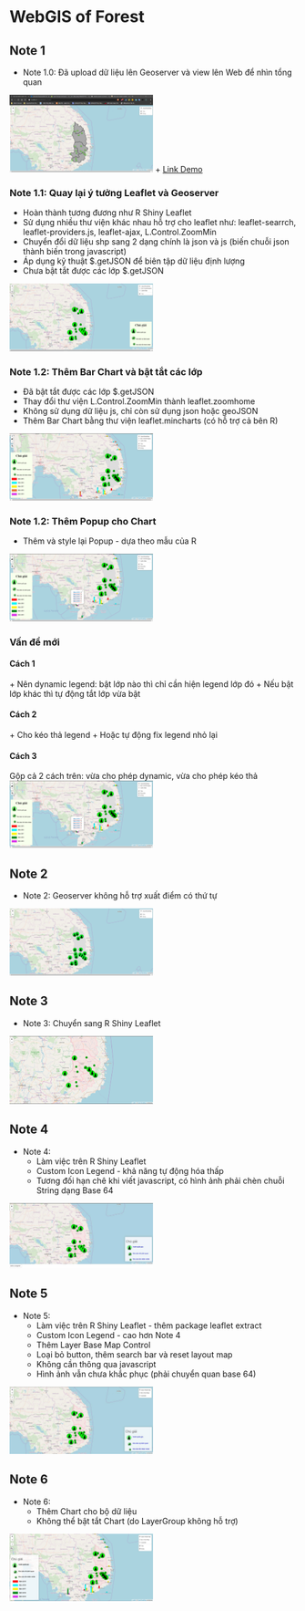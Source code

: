 # WebGIS of Forest

## Note 1
+ Note 1.0: Đã upload dữ liệu lên Geoserver và view lên Web để nhìn tổng quan
<img src="img/Note_img/Note_1.png" width="50%">
+ <a href='https://nguyenduclam.github.io/'>Link Demo</a>

### Note 1.1: Quay lại ý tưởng Leaflet và Geoserver
+ Hoàn thành tương đương như R Shiny Leaflet
+ Sử dụng nhiều thư viện khác nhau hỗ trợ cho leaflet như: leaflet-searrch, leaflet-providers.js, leaflet-ajax, L.Control.ZoomMin
+ Chuyển đổi dữ liệu shp sang 2 dạng chính là json và js (biến chuỗi json thành biến trong javascript)
+ Áp dụng kỹ thuật $.getJSON để biên tập dữ liệu định lượng
+ Chưa bật tắt được các lớp $.getJSON
<img src="img/Note_img/Note_1_1.png" width="50%">

### Note 1.2: Thêm Bar Chart và bật tắt các lớp
+ Đã bật tắt được các lớp $.getJSON
+ Thay đổi thư viện L.Control.ZoomMin thành leaflet.zoomhome
+ Không sử dụng dữ liệu js, chỉ còn sử dụng json hoặc geoJSON
+ Thêm Bar Chart bằng thư viện leaflet.mincharts (có hỗ trợ cả bên R)
<img src="img/Note_img/Note_1_2.png" width="50%">

### Note 1.2: Thêm Popup cho Chart
+ Thêm và style lại Popup - dựa theo mẫu của R
<img src="img/Note_img/Note_1_3.png" width="50%">
<h3>Vấn đề mới</h3>
<h4>Cách 1</h4>
+ Nên dynamic legend: bật lớp nào thì chỉ cần hiện legend lớp đó
+ Nếu bật lớp khác thì tự động tắt lớp vừa bật
<h4>Cách 2</h4>
+ Cho kéo thả legend
+ Hoặc tự động fix legend nhỏ lại
<h4>Cách 3</h4>
Gộp cả 2 cách trên: vừa cho phép dynamic, vừa cho phép kéo thả
<img src="img/Note_img/Note_1_3.png" width="50%">

## Note 2
+ Note 2: Geoserver không hỗ trợ xuất điểm có thứ tự
<img src="img/Note_img/Note_2.png" width="50%">

## Note 3
+ Note 3: Chuyển sang R Shiny Leaflet
<img src="img/Note_img/Note_3.png" width="50%">

## Note 4
+ Note 4:
    + Làm việc trên R Shiny Leaflet 
    + Custom Icon Legend - khả năng tự động hóa thấp
    + Tương đối hạn chê khi viết javascript, có hình ảnh phải chèn chuỗi String dạng Base 64
<img src="img/Note_img/Note_4.png" width="50%">

## Note 5
+ Note 5:
    + Làm việc trên R Shiny Leaflet - thêm package leaflet extract
    + Custom Icon Legend - cao hơn Note 4
    + Thêm Layer Base Map Control
    + Loại bỏ button, thêm search bar và reset layout map
    + Không cần thông qua javascript
    + Hình ảnh vẫn chưa khắc phục (phải chuyển quan base 64)
<img src="img/Note_img/Note_5.png" width="50%">

## Note 6
+ Note 6:
    + Thêm Chart cho bộ dữ liệu
    + Không thể bật tắt Chart (do LayerGroup không hỗ trợ)
<img src="img/Note_img/Note_6.png" width="50%">